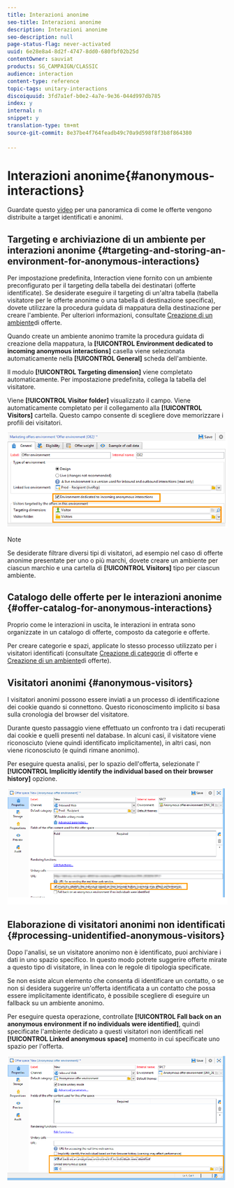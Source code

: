 ```yaml
---
title: Interazioni anonime
seo-title: Interazioni anonime
description: Interazioni anonime
seo-description: null
page-status-flag: never-activated
uuid: 6e28e8a4-8d2f-4747-8dd0-680fbf02b25d
contentOwner: sauviat
products: SG_CAMPAIGN/CLASSIC
audience: interaction
content-type: reference
topic-tags: unitary-interactions
discoiquuid: 3fd7a1ef-b0e2-4a7e-9e36-044d997db785
index: y
internal: n
snippet: y
translation-type: tm+mt
source-git-commit: 8e37be4f764feadb49c70a9d598f8f3b8f864380

---
```



# Interazioni anonime{#anonymous-interactions}

Guardate questo [video](https://helpx.adobe.com/campaign/classic/how-to/indetified-and-anonymous-interaction-in-acv6.html?playlist=/ccx/v1/collection/product/campaign/classic/segment/digital-marketers/explevel/intermediate/applaunch/get-started/collection.ccx.js&ref=helpx.adobe.com) per una panoramica di come le offerte vengono distribuite a target identificati e anonimi.

## Targeting e archiviazione di un ambiente per interazioni anonime {#targeting-and-storing-an-environment-for-anonymous-interactions}

Per impostazione predefinita, Interaction viene fornito con un ambiente preconfigurato per il targeting della tabella dei destinatari (offerte identificate). Se desiderate eseguire il targeting di un&#39;altra tabella (tabella visitatore per le offerte anonime o una tabella di destinazione specifica), dovete utilizzare la procedura guidata di mappatura della destinazione per creare l&#39;ambiente. Per ulteriori informazioni, consultate [Creazione di un ambiente](../../interaction/using/live-design-environments.md#creating-an-offer-environment)di offerte.

Quando create un ambiente anonimo tramite la procedura guidata di creazione della mappatura, la **[!UICONTROL Environment dedicated to incoming anonymous interactions]** casella viene selezionata automaticamente nella **[!UICONTROL General]** scheda dell&#39;ambiente.

Il modulo **[!UICONTROL Targeting dimension]** viene completato automaticamente. Per impostazione predefinita, collega la tabella del visitatore.

Viene **[!UICONTROL Visitor folder]** visualizzato il campo. Viene automaticamente completato per il collegamento alla **[!UICONTROL Visitors]** cartella. Questo campo consente di scegliere dove memorizzare i profili dei visitatori.

![](assets/anonymous_environment_option.png)

>[!NOTE]
>
>Se desiderate filtrare diversi tipi di visitatori, ad esempio nel caso di offerte anonime presentate per uno o più marchi, dovete creare un ambiente per ciascun marchio e una cartella di **[!UICONTROL Visitors]** tipo per ciascun ambiente.

## Catalogo delle offerte per le interazioni anonime {#offer-catalog-for-anonymous-interactions}

Proprio come le interazioni in uscita, le interazioni in entrata sono organizzate in un catalogo di offerte, composto da categorie e offerte.

Per creare categorie e spazi, applicate lo stesso processo utilizzato per i visitatori identificati (consultate [Creazione di categorie](../../interaction/using/creating-offer-categories.md) di offerte e [Creazione di un ambiente](../../interaction/using/live-design-environments.md#creating-an-offer-environment)di offerte).

## Visitatori anonimi {#anonymous-visitors}

I visitatori anonimi possono essere inviati a un processo di identificazione dei cookie quando si connettono. Questo riconoscimento implicito si basa sulla cronologia del browser del visitatore.

Durante questo passaggio viene effettuato un confronto tra i dati recuperati dai cookie e quelli presenti nel database. In alcuni casi, il visitatore viene riconosciuto (viene quindi identificato implicitamente), in altri casi, non viene riconosciuto (e quindi rimane anonimo).

Per eseguire questa analisi, per lo spazio dell&#39;offerta, selezionate l&#39; **[!UICONTROL Implicitly identify the individual based on their browser history]** opzione.

![](assets/identification_anonymous_visitors.png)

## Elaborazione di visitatori anonimi non identificati {#processing-unidentified-anonymous-visitors}

Dopo l&#39;analisi, se un visitatore anonimo non è identificato, puoi archiviare i dati in uno spazio specifico. In questo modo potrete suggerire offerte mirate a questo tipo di visitatore, in linea con le regole di tipologia specificate.

Se non esiste alcun elemento che consenta di identificare un contatto, o se non si desidera suggerire un&#39;offerta identificata a un contatto che possa essere implicitamente identificato, è possibile scegliere di eseguire un fallback su un ambiente anonimo.

Per eseguire questa operazione, controllate **[!UICONTROL Fall back on an anonymous environment if no individuals were identified]**, quindi specificate l&#39;ambiente dedicato a questi visitatori non identificati nel **[!UICONTROL Linked anonymous space]** momento in cui specificate uno spazio per l&#39;offerta.

![](assets/anonymous_to_anonymous_environment.png)

